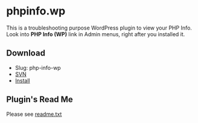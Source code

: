 # phpinfo.wp
This is a troubleshooting purpose WordPress plugin to view your PHP Info.
Look into __PHP Info (WP)__ link in Admin menus, right after you installed it.


## Download
 - Slug: php-info-wp
 - [SVN](https://plugins.svn.wordpress.org/php-info-wp/)
 - [Install](https://wordpress.org/plugins/php-info-wp)


## Plugin's Read Me
Please see [readme.txt](phpinfo.wp/readme.txt)
